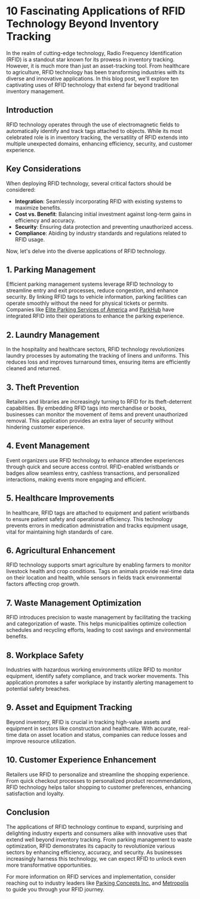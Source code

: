 # 10 Fascinating Applications of RFID Technology Beyond Inventory Tracking

In the realm of cutting-edge technology, Radio Frequency Identification (RFID) is a standout star known for its prowess in inventory tracking. However, it is much more than just an asset-tracking tool. From healthcare to agriculture, RFID technology has been transforming industries with its diverse and innovative applications. In this blog post, we'll explore ten captivating uses of RFID technology that extend far beyond traditional inventory management.

## Introduction

RFID technology operates through the use of electromagnetic fields to automatically identify and track tags attached to objects. While its most celebrated role is in inventory tracking, the versatility of RFID extends into multiple unexpected domains, enhancing efficiency, security, and customer experience.

## Key Considerations

When deploying RFID technology, several critical factors should be considered:

- **Integration**: Seamlessly incorporating RFID with existing systems to maximize benefits.
- **Cost vs. Benefit**: Balancing initial investment against long-term gains in efficiency and accuracy.
- **Security**: Ensuring data protection and preventing unauthorized access.
- **Compliance**: Abiding by industry standards and regulations related to RFID usage.

Now, let's delve into the diverse applications of RFID technology.

## 1. Parking Management

Efficient parking management systems leverage RFID technology to streamline entry and exit processes, reduce congestion, and enhance security. By linking RFID tags to vehicle information, parking facilities can operate smoothly without the need for physical tickets or permits. Companies like [Elite Parking Services of America](/dir/elite_parking_services_of_america) and [ParkHub](/dir/parkhub) have integrated RFID into their operations to enhance the parking experience.

## 2. Laundry Management

In the hospitality and healthcare sectors, RFID technology revolutionizes laundry processes by automating the tracking of linens and uniforms. This reduces loss and improves turnaround times, ensuring items are efficiently cleaned and returned.

## 3. Theft Prevention

Retailers and libraries are increasingly turning to RFID for its theft-deterrent capabilities. By embedding RFID tags into merchandise or books, businesses can monitor the movement of items and prevent unauthorized removal. This application provides an extra layer of security without hindering customer experience.

## 4. Event Management

Event organizers use RFID technology to enhance attendee experiences through quick and secure access control. RFID-enabled wristbands or badges allow seamless entry, cashless transactions, and personalized interactions, making events more engaging and efficient.

## 5. Healthcare Improvements

In healthcare, RFID tags are attached to equipment and patient wristbands to ensure patient safety and operational efficiency. This technology prevents errors in medication administration and tracks equipment usage, vital for maintaining high standards of care.

## 6. Agricultural Enhancement

RFID technology supports smart agriculture by enabling farmers to monitor livestock health and crop conditions. Tags on animals provide real-time data on their location and health, while sensors in fields track environmental factors affecting crop growth.

## 7. Waste Management Optimization

RFID introduces precision to waste management by facilitating the tracking and categorization of waste. This helps municipalities optimize collection schedules and recycling efforts, leading to cost savings and environmental benefits.

## 8. Workplace Safety

Industries with hazardous working environments utilize RFID to monitor equipment, identify safety compliance, and track worker movements. This application promotes a safer workplace by instantly alerting management to potential safety breaches.

## 9. Asset and Equipment Tracking

Beyond inventory, RFID is crucial in tracking high-value assets and equipment in sectors like construction and healthcare. With accurate, real-time data on asset location and status, companies can reduce losses and improve resource utilization.

## 10. Customer Experience Enhancement

Retailers use RFID to personalize and streamline the shopping experience. From quick checkout processes to personalized product recommendations, RFID technology helps tailor shopping to customer preferences, enhancing satisfaction and loyalty.

## Conclusion

The applications of RFID technology continue to expand, surprising and delighting industry experts and consumers alike with innovative uses that extend well beyond inventory tracking. From parking management to waste optimization, RFID demonstrates its capacity to revolutionize various sectors by enhancing efficiency, accuracy, and security. As businesses increasingly harness this technology, we can expect RFID to unlock even more transformative opportunities.

For more information on RFID services and implementation, consider reaching out to industry leaders like [Parking Concepts Inc.](/dir/parking_concepts_inc) and [Metropolis](/dir/metropolis) to guide you through your RFID journey.